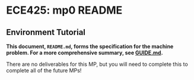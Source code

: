 # ECE425: mp0 README

## Environment Tutorial

**This document, `README.md`, forms the specification for the machine problem. For a more comprehensive summary, see [GUIDE.md](./GUIDE.md).**

There are no deliverables for this MP, but you will need to complete this to complete all of the future MPs!
